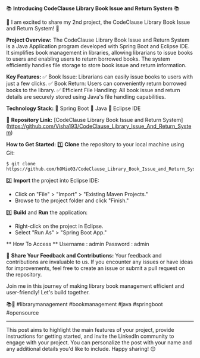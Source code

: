 
📚 **Introducing CodeClause Library Book Issue and Return System** 📚

🌟 I am excited to share my 2nd project, the CodeClause Library Book Issue and Return System! 🌟

**Project Overview:**
The CodeClause Library Book Issue and Return System is a Java Application program developed with Spring Boot and Eclipse IDE. 
It simplifies book management in libraries, allowing librarians to issue books to users and enabling users to return borrowed books.
The system efficiently handles file storage to store book issue and return information.

**Key Features:**
✅ Book Issue: Librarians can easily issue books to users with just a few clicks.
✅ Book Return: Users can conveniently return borrowed books to the library.
✅ Efficient File Handling: All book issue and return details are securely stored using Java's file handling capabilities.

**Technology Stack:**
🔧 Spring Boot
🔧 Java 
🔧 Eclipse IDE

📂 **Repository Link:** [CodeClause Library Book Issue and Return System]
(https://github.com/Visha193/CodeClause_Library_Issue_And_Return_System)

**How to Get Started:**
1️⃣ **Clone** the repository to your local machine using Git:
   ```
   $ git clone https://github.com/hOMie03/CodeClause_Library_Book_Issue_and_Return_System.git
   ```

2️⃣ **Import** the project into Eclipse IDE:
   - Click on "File" > "Import" > "Existing Maven Projects."
   - Browse to the project folder and click "Finish."

3️⃣ **Build** and **Run** the application:
   - Right-click on the project in Eclipse.
   - Select "Run As" > "Spring Boot App."

** How To Access **
Username : admin
Password : admin

📢 **Share Your Feedback and Contributions:**
Your feedback and contributions are invaluable to us. If you encounter any issues or have ideas for improvements, feel free to create an issue or submit a pull request on the repository.

Join me in this journey of making library book management efficient and user-friendly! Let's build together.

📚🤝 #librarymanagement #bookmanagement #java #springboot #opensource

---

This post aims to highlight the main features of your project, provide instructions for getting started, and invite the LinkedIn community to engage with your project. You can personalize the post with your name and any additional details you'd like to include. Happy sharing! 😊
